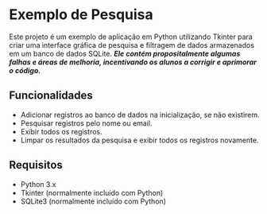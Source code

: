 # Exemplo de Pesquisa

Este projeto é um exemplo de aplicação em Python utilizando Tkinter para criar uma interface gráfica de pesquisa e filtragem de dados armazenados em um banco de dados SQLite. ***Ele contém propositalmente algumas falhas e áreas de melhoria, incentivando os alunos a corrigir e aprimorar o código.***

## Funcionalidades

- Adicionar registros ao banco de dados na inicialização, se não existirem.
- Pesquisar registros pelo nome ou email.
- Exibir todos os registros.
- Limpar os resultados da pesquisa e exibir todos os registros novamente.

## Requisitos

- Python 3.x
- Tkinter (normalmente incluído com Python)
- SQLite3 (normalmente incluído com Python)

